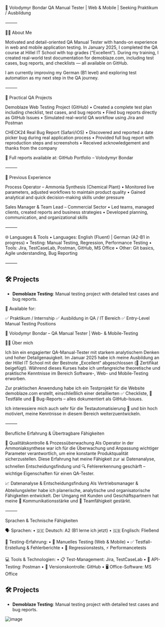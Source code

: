 📛 Volodymyr Bondar
QA Manual Tester | Web & Mobile | Seeking Praktikum / Ausbildung

⸻

🧑‍💻 About Me

Motivated and detail-oriented QA Manual Tester with hands-on experience in web and mobile application testing. In January 2025, I completed the QA course at Hillel IT School with top grades (“Excellent”). During my training, I created real-world test documentation for demoblaze.com, including test cases, bug reports, and checklists — all available on GitHub.

I am currently improving my German (B1 level) and exploring test automation as my next step in the QA journey.

⸻

🧪 Practical QA Projects

Demoblaze Web Testing Project (GitHub)
	•	Created a complete test plan including checklist, test cases, and bug reports
	•	Filed bug reports directly as GitHub Issues
	•	Simulated real-world QA workflow using Jira and Postman

CHECK24 Real Bug Report (Safari/iOS)
	•	Discovered and reported a date picker bug during real application process
	•	Provided full bug report with reproduction steps and screenshots
	•	Received acknowledgement and thanks from the company

📎 Full reports available at:
GitHub Portfolio – Volodymyr Bondar

⸻

💼 Previous Experience

Process Operator – Ammonia Synthesis (Chemical Plant)
	•	Monitored live parameters, adjusted workflows to maintain product quality
	•	Gained analytical and quick decision-making skills under pressure

Sales Manager & Team Lead – Commercial Sector
	•	Led teams, managed clients, created reports and business strategies
	•	Developed planning, communication, and organizational skills

⸻

🌐 Languages & Tools
	•	Languages: English (Fluent) | German (A2-B1 in progress)
	•	Testing: Manual Testing, Regression, Performance Testing
	•	Tools: Jira, TestCaseLab, Postman, GitHub, MS Office
	•	Other: Git basics, Agile understanding, Bug Reporting

⸻
## 🛠️ Projects
- **Demoblaze Testing**: Manual testing project with detailed test cases and bug reports.

📝 Available for:

✅ Praktikum / Internship
✅ Ausbildung in QA / IT Bereich
✅ Entry-Level Manual Testing Positions



📛 Volodymyr Bondar – QA Manual Tester | Web- & Mobile-Testing

🧑‍💻 Über mich

Ich bin ein engagierter QA-Manual-Tester mit starkem analytischem Denken und hoher Detailgenauigkeit. Im Januar 2025 habe ich meine Ausbildung an der Hillel IT School mit der Bestnote „Excellent“ abgeschlossen (📎 Zertifikat beigefügt). Während dieses Kurses habe ich umfangreiche theoretische und praktische Kenntnisse im Bereich Software-, Web- und Mobile-Testing erworben.

Zur praktischen Anwendung habe ich ein Testprojekt für die Website demoblaze.com erstellt, einschließlich einer detaillierten ✅ Checkliste, 🧪 Testfälle und 🐞 Bug-Reports – alles dokumentiert als GitHub-Issues.

Ich interessiere mich auch sehr für die Testautomatisierung 🤖 und bin hoch motiviert, meine Kenntnisse in diesem Bereich weiterzuentwickeln.

⸻

Berufliche Erfahrung & Übertragbare Fähigkeiten

🧩 Qualitätskontrolle & Prozessüberwachung
Als Operator in der Ammoniaksynthese war ich für die Überwachung und Anpassung wichtiger Parameter verantwortlich, um eine konstante Produktqualität sicherzustellen. Diese Erfahrung hat meine Fähigkeit zur 📊 Datenanalyse, schnellen Entscheidungsfindung und 🔍 Fehlererkennung geschärft – wichtige Eigenschaften für einen QA-Tester.

📈 Datenanalyse & Entscheidungsfindung
Als Vertriebsmanager & Abteilungsleiter habe ich planerische, analytische und organisatorische Fähigkeiten entwickelt. Der Umgang mit Kunden und Geschäftspartnern hat meine 💬 Kommunikationsstärke und 🤝 Teamfähigkeit gestärkt.

⸻

Sprachen & Technische Fähigkeiten

🗣️ Sprachen:
	•	🇩🇪 Deutsch: A2 (B1 lerne ich jetzt)
	•	🇬🇧 Englisch: Fließend

🔧 Testing-Erfahrung:
	•	🧪 Manuelles Testing (Web & Mobile)
	•	✅ Testfall-Erstellung & Fehlerberichte
	•	🔁 Regressionstests, ⚡ Performancetests

💻 Tools & Technologien:
	•	📋 Test-Management: Jira, TestCaseLab
	•	🔌 API-Testing: Postman
	•	🔂 Versionskontrolle: GitHub
	•	🖥️ Office-Software: MS Office

## 🛠️ Projects
- **Demoblaze Testing**: Manual testing project with detailed test cases and bug reports.

![image](https://github.com/user-attachments/assets/30718428-77da-462f-9087-5e5e80313dbb)


